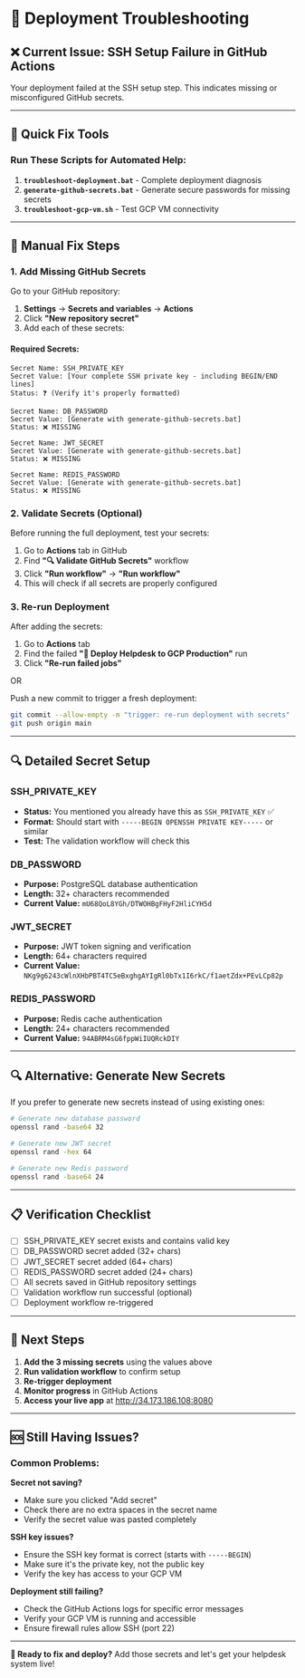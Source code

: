# 🚨 Deployment Troubleshooting

## ❌ **Current Issue: SSH Setup Failure in GitHub Actions**

Your deployment failed at the SSH setup step. This indicates missing or misconfigured GitHub secrets.

---

## 🔧 **Quick Fix Tools**

### **Run These Scripts for Automated Help:**

1. **`troubleshoot-deployment.bat`** - Complete deployment diagnosis
2. **`generate-github-secrets.bat`** - Generate secure passwords for missing secrets
3. **`troubleshoot-gcp-vm.sh`** - Test GCP VM connectivity

---

## 🔧 **Manual Fix Steps**

### 1. **Add Missing GitHub Secrets**

Go to your GitHub repository:
1. **Settings** → **Secrets and variables** → **Actions**
2. Click **"New repository secret"**
3. Add each of these secrets:

#### Required Secrets:
```
Secret Name: SSH_PRIVATE_KEY
Secret Value: [Your complete SSH private key - including BEGIN/END lines]
Status: ❓ (Verify it's properly formatted)

Secret Name: DB_PASSWORD  
Secret Value: [Generate with generate-github-secrets.bat]
Status: ❌ MISSING

Secret Name: JWT_SECRET
Secret Value: [Generate with generate-github-secrets.bat]
Status: ❌ MISSING

Secret Name: REDIS_PASSWORD
Secret Value: [Generate with generate-github-secrets.bat]
Status: ❌ MISSING
```

### 2. **Validate Secrets (Optional)**
Before running the full deployment, test your secrets:

1. Go to **Actions** tab in GitHub
2. Find **"🔍 Validate GitHub Secrets"** workflow
3. Click **"Run workflow"** → **"Run workflow"**
4. This will check if all secrets are properly configured

### 3. **Re-run Deployment**
After adding the secrets:

1. Go to **Actions** tab
2. Find the failed **"🚀 Deploy Helpdesk to GCP Production"** run
3. Click **"Re-run failed jobs"**

OR

Push a new commit to trigger a fresh deployment:

```bash
git commit --allow-empty -m "trigger: re-run deployment with secrets"
git push origin main
```

---

## 🔍 **Detailed Secret Setup**

### SSH_PRIVATE_KEY
- **Status:** You mentioned you already have this as `SSH_PRIVATE_KEY` ✅
- **Format:** Should start with `-----BEGIN OPENSSH PRIVATE KEY-----` or similar
- **Test:** The validation workflow will check this

### DB_PASSWORD
- **Purpose:** PostgreSQL database authentication
- **Length:** 32+ characters recommended
- **Current Value:** `mU68QoL8YGh/DTWOHBgFHyF2HliCYH5d`

### JWT_SECRET  
- **Purpose:** JWT token signing and verification
- **Length:** 64+ characters required
- **Current Value:** `NKg9g6243cWlnXHbPBT4TC5eBxghgAYIgRl0bTx1I6rkC/f1aetZdx+PEvLCp82p`

### REDIS_PASSWORD
- **Purpose:** Redis cache authentication
- **Length:** 24+ characters recommended  
- **Current Value:** `94ABRM4sG6fppWiIUQRckDIY`

---

## 🔍 **Alternative: Generate New Secrets**

If you prefer to generate new secrets instead of using existing ones:

```bash
# Generate new database password
openssl rand -base64 32

# Generate new JWT secret  
openssl rand -hex 64

# Generate new Redis password
openssl rand -base64 24
```

---

## 📋 **Verification Checklist**

- [ ] SSH_PRIVATE_KEY secret exists and contains valid key
- [ ] DB_PASSWORD secret added (32+ chars)
- [ ] JWT_SECRET secret added (64+ chars)  
- [ ] REDIS_PASSWORD secret added (24+ chars)
- [ ] All secrets saved in GitHub repository settings
- [ ] Validation workflow run successful (optional)
- [ ] Deployment workflow re-triggered

---

## 🎯 **Next Steps**

1. **Add the 3 missing secrets** using the values above
2. **Run validation workflow** to confirm setup
3. **Re-trigger deployment** 
4. **Monitor progress** in GitHub Actions
5. **Access your live app** at http://34.173.186.108:8080

---

## 🆘 **Still Having Issues?**

### Common Problems:

**Secret not saving?**
- Make sure you clicked "Add secret" 
- Check there are no extra spaces in the secret name
- Verify the secret value was pasted completely

**SSH key issues?**
- Ensure the SSH key format is correct (starts with `-----BEGIN`)
- Make sure it's the private key, not the public key
- Verify the key has access to your GCP VM

**Deployment still failing?**
- Check the GitHub Actions logs for specific error messages
- Verify your GCP VM is running and accessible
- Ensure firewall rules allow SSH (port 22)

---

**🚀 Ready to fix and deploy?** Add those secrets and let's get your helpdesk system live!
